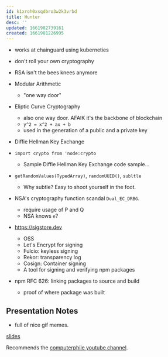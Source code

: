 ```yaml
---
id: k1xroh0xsqdbro3w2k3vrbd
title: Hunter
desc: ''
updated: 1661982739161
created: 1661981226995
---
```


- works at chainguard using kuberneties

- don't roll your own cryptography
- RSA isn't the bees knees anymore

- Modular Arithmetic
    - "one way door"
- Eliptic Curve Cryptography
    - also one way door.  AFAIK it's the backbone of blockchain
    - `y^2 = x^2 + ax + b`
    - used in the generation of a public and a private key
- Diffie Hellman Key Exchange
- `import crypto from 'node:crypto`
    - Sample Diffie Hellman Key Exchange code sample...
- `getRandomValues(TypedArray)`, `randomUUID()`, `subltle`
    - Why subtle?  Easy to shoot yourself in the foot.
- NSA's cryptography function scandal `Dual_EC_DRBG`.
    - require usage of P and Q
    - NSA knows `e`?
- https://sigstore.dev
    - OSS
    - Let's Encrypt for signing
    - Fulcio: keyless signing
    - Rekor: transparency log
    - Cosign: Container signing
    - A tool for signing and verifying npm packages
- npm RFC 626: linking packages to source and build
    - proof of where package was built

## Presentation Notes

- full of nice gif memes.

[slides](https://bit.ly/3pZwLzG)

Recommends the [computerphile youtube channel](https://www.youtube.com/user/Computerphile).